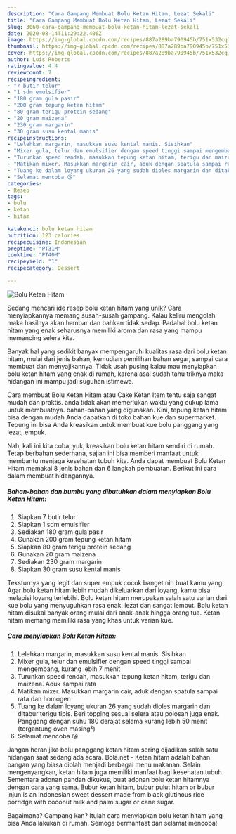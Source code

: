 ```yaml
---
description: "Cara Gampang Membuat Bolu Ketan Hitam, Lezat Sekali"
title: "Cara Gampang Membuat Bolu Ketan Hitam, Lezat Sekali"
slug: 3060-cara-gampang-membuat-bolu-ketan-hitam-lezat-sekali
date: 2020-08-14T11:29:22.406Z
image: https://img-global.cpcdn.com/recipes/887a289ba790945b/751x532cq70/bolu-ketan-hitam-foto-resep-utama.jpg
thumbnail: https://img-global.cpcdn.com/recipes/887a289ba790945b/751x532cq70/bolu-ketan-hitam-foto-resep-utama.jpg
cover: https://img-global.cpcdn.com/recipes/887a289ba790945b/751x532cq70/bolu-ketan-hitam-foto-resep-utama.jpg
author: Luis Roberts
ratingvalue: 4.4
reviewcount: 7
recipeingredient:
- "7 butir telur"
- "1 sdm emulsifier"
- "180 gram gula pasir"
- "200 gram tepung ketan hitam"
- "80 gram terigu protein sedang"
- "20 gram maizena"
- "230 gram margarin"
- "30 gram susu kental manis"
recipeinstructions:
- "Lelehkan margarin, masukkan susu kental manis. Sisihkan"
- "Mixer gula, telur dan emulsifier dengan speed tinggi sampai mengembang, kurang lebih 7 menit"
- "Turunkan speed rendah, masukkan tepung ketan hitam, terigu dan maizena. Aduk sampai rata"
- "Matikan mixer. Masukkan margarin cair, aduk dengan spatula sampai rata dan homogen"
- "Tuang ke dalam loyang ukuran 26 yang sudah dioles margarin dan ditabur terigu tipis. Beri topping sesuai selera atau polosan juga enak. Panggang dengan suhu 180 derajat selama kurang lebih 50 menit (tergantung oven masing²)"
- "Selamat mencoba 😘"
categories:
- Resep
tags:
- bolu
- ketan
- hitam

katakunci: bolu ketan hitam 
nutrition: 123 calories
recipecuisine: Indonesian
preptime: "PT31M"
cooktime: "PT40M"
recipeyield: "1"
recipecategory: Dessert

---
```



![Bolu Ketan Hitam](https://img-global.cpcdn.com/recipes/887a289ba790945b/751x532cq70/bolu-ketan-hitam-foto-resep-utama.jpg)

Sedang mencari ide resep bolu ketan hitam yang unik? Cara menyiapkannya memang susah-susah gampang. Kalau keliru mengolah maka hasilnya akan hambar dan bahkan tidak sedap. Padahal bolu ketan hitam yang enak seharusnya memiliki aroma dan rasa yang mampu memancing selera kita.

Banyak hal yang sedikit banyak mempengaruhi kualitas rasa dari bolu ketan hitam, mulai dari jenis bahan, kemudian pemilihan bahan segar, sampai cara membuat dan menyajikannya. Tidak usah pusing kalau mau menyiapkan bolu ketan hitam yang enak di rumah, karena asal sudah tahu triknya maka hidangan ini mampu jadi suguhan istimewa.

Cara membuat Bolu Ketan Hitam atau Cake Ketan Item tentu saja sangat mudah dan praktis. anda tidak akan memerlukan waktu yang cukup lama untuk membuatnya. bahan-bahan yang digunakan. Kini, tepung ketan hitam bisa dengan mudah Anda dapatkan di toko bahan kue dan supermarket. Tepung ini bisa Anda kreasikan untuk membuat kue bolu panggang yang lezat, empuk.


Nah, kali ini kita coba, yuk, kreasikan bolu ketan hitam sendiri di rumah. Tetap berbahan sederhana, sajian ini bisa memberi manfaat untuk membantu menjaga kesehatan tubuh kita. Anda dapat membuat Bolu Ketan Hitam memakai 8 jenis bahan dan 6 langkah pembuatan. Berikut ini cara dalam membuat hidangannya.

<!--inarticleads1-->

##### Bahan-bahan dan bumbu yang dibutuhkan dalam menyiapkan Bolu Ketan Hitam:

1. Siapkan 7 butir telur
1. Siapkan 1 sdm emulsifier
1. Sediakan 180 gram gula pasir
1. Gunakan 200 gram tepung ketan hitam
1. Siapkan 80 gram terigu protein sedang
1. Gunakan 20 gram maizena
1. Sediakan 230 gram margarin
1. Siapkan 30 gram susu kental manis


Teksturnya yang legit dan super empuk cocok banget nih buat kamu yang Agar bolu ketan hitam lebih mudah dikeluarkan dari loyang, kamu bisa melapisi loyang terlebihi. Bolu ketan hitam merupakan salah satu varian dari kue bolu yang menyuguhkan rasa enak, lezat dan sangat lembut. Bolu ketan hitam disukai banyak orang mulai dari anak-anak hingga orang tua. Ketan hitam memang memiliki rasa yang khas untuk varian kue. 

<!--inarticleads2-->

##### Cara menyiapkan Bolu Ketan Hitam:

1. Lelehkan margarin, masukkan susu kental manis. Sisihkan
1. Mixer gula, telur dan emulsifier dengan speed tinggi sampai mengembang, kurang lebih 7 menit
1. Turunkan speed rendah, masukkan tepung ketan hitam, terigu dan maizena. Aduk sampai rata
1. Matikan mixer. Masukkan margarin cair, aduk dengan spatula sampai rata dan homogen
1. Tuang ke dalam loyang ukuran 26 yang sudah dioles margarin dan ditabur terigu tipis. Beri topping sesuai selera atau polosan juga enak. Panggang dengan suhu 180 derajat selama kurang lebih 50 menit (tergantung oven masing²)
1. Selamat mencoba 😘


Jangan heran jika bolu panggang ketan hitam sering dijadikan salah satu hidangan saat sedang ada acara. Bola.net - Ketan hitam adalah bahan pangan yang biasa diolah menjadi berbagai menu makanan. Selain mengenyangkan, ketan hitam juga memiliki manfaat bagi kesehatan tubuh. Sementara adonan pandan dikukus, buat adonan bolu ketan hitamnya dengan cara yang sama. Bubur ketan hitam, bubur pulut hitam or bubur injun is an Indonesian sweet dessert made from black glutinous rice porridge with coconut milk and palm sugar or cane sugar. 

Bagaimana? Gampang kan? Itulah cara menyiapkan bolu ketan hitam yang bisa Anda lakukan di rumah. Semoga bermanfaat dan selamat mencoba!
